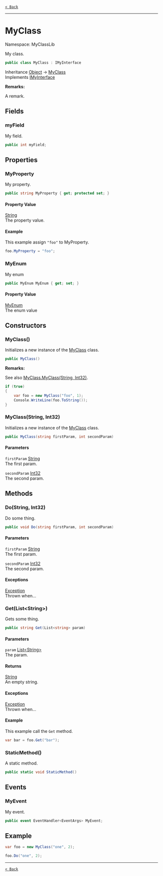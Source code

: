 [`< Back`](./)

---

# MyClass

Namespace: MyClassLib

My class.

```csharp
public class MyClass : IMyInterface
```

Inheritance [Object](https://docs.microsoft.com/en-us/dotnet/api/system.object) → [MyClass](./myclasslib.myclass)<br>
Implements [IMyInterface](./myclasslib.imyinterface)

**Remarks:**

A remark.

## Fields

### **myField**

My field.

```csharp
public int myField;
```

## Properties

### **MyProperty**

My property.

```csharp
public string MyProperty { get; protected set; }
```

#### Property Value

[String](https://docs.microsoft.com/en-us/dotnet/api/system.string)<br>
The property value.

#### Example

This example assign `"foo"` to MyProperty.

```csharp
foo.MyProperty = "foo";
```

### **MyEnum**

My enum

```csharp
public MyEnum MyEnum { get; set; }
```

#### Property Value

[MyEnum](./myclasslib.myenum)<br>
The enum value

## Constructors

### **MyClass()**

Initializes a new instance of the [MyClass](./myclasslib.myclass) class.

```csharp
public MyClass()
```

**Remarks:**

See also [MyClass.MyClass(String, Int32)](./myclasslib.myclass#myclassstring-int32).

```csharp
if (true)
{
    var foo = new MyClass("foo", 1);
    Console.WriteLine(foo.ToString());
}
```

### **MyClass(String, Int32)**

Initializes a new instance of the [MyClass](./myclasslib.myclass) class.

```csharp
public MyClass(string firstParam, int secondParam)
```

#### Parameters

`firstParam` [String](https://docs.microsoft.com/en-us/dotnet/api/system.string)<br>
The first param.

`secondParam` [Int32](https://docs.microsoft.com/en-us/dotnet/api/system.int32)<br>
The second param.

## Methods

### **Do(String, Int32)**

Do some thing.

```csharp
public void Do(string firstParam, int secondParam)
```

#### Parameters

`firstParam` [String](https://docs.microsoft.com/en-us/dotnet/api/system.string)<br>
The first param.

`secondParam` [Int32](https://docs.microsoft.com/en-us/dotnet/api/system.int32)<br>
The second param.

#### Exceptions

[Exception](https://docs.microsoft.com/en-us/dotnet/api/system.exception)<br>
Thrown when...

### **Get(List&lt;String&gt;)**

Gets some thing.

```csharp
public string Get(List<string> param)
```

#### Parameters

`param` [List&lt;String&gt;](https://docs.microsoft.com/en-us/dotnet/api/system.collections.generic.list-1)<br>
The param.

#### Returns

[String](https://docs.microsoft.com/en-us/dotnet/api/system.string)<br>
An empty string.

#### Exceptions

[Exception](https://docs.microsoft.com/en-us/dotnet/api/system.exception)<br>
Thrown when...

#### Example

This example call the `Get` method.

```csharp
var bar = foo.Get("bar");
```

### **StaticMethod()**

A static method.

```csharp
public static void StaticMethod()
```

## Events

### **MyEvent**

My event.

```csharp
public event EventHandler<EventArgs> MyEvent;
```

## Example

```csharp
var foo = new MyClass("one", 2);

foo.Do("one", 2);
```

---

[`< Back`](./)
